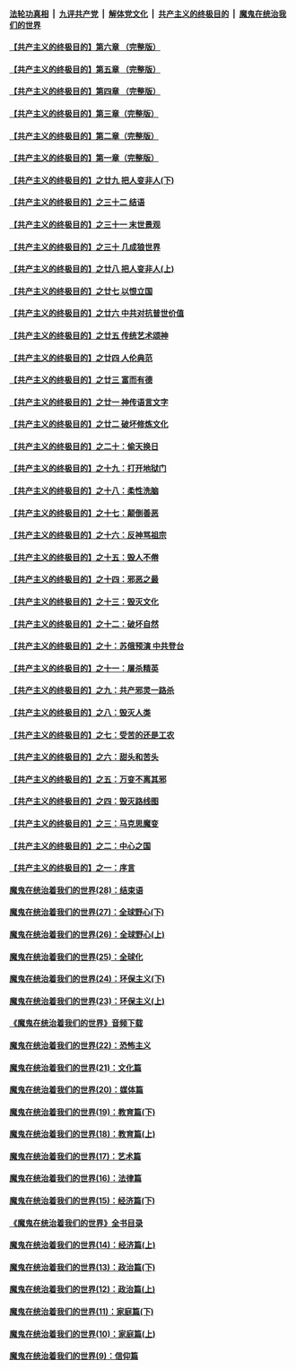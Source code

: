 

####  [法轮功真相](../../../../basic/blob/master/README.md?t=06170202) &nbsp;|&nbsp; [九评共产党](../../../../9ping.md/blob/master/README.md?t=06170202) &nbsp;|&nbsp; [解体党文化](../../../../jtdwh.md/blob/master/README.md?t=06170202)  &nbsp;|&nbsp; [共产主义的终极目的](../../../../gczydzjmd.md/blob/master/README.md?t=06170202) &nbsp;|&nbsp; [魔鬼在统治我们的世界](../../../../mgztzwmdsj.md/blob/master/README.md?t=06170202) 

#### [【共产主义的终极目的】第六章 （完整版）](../pages/nsc422/n11428913.md?t=06170202) 

#### [【共产主义的终极目的】第五章 （完整版）](../pages/nsc422/n11428912.md?t=06170202) 

#### [【共产主义的终极目的】第四章 （完整版）](../pages/nsc422/n11428907.md?t=06170202) 

#### [【共产主义的终极目的】第三章（完整版）](../pages/nsc422/n11428848.md?t=06170202) 

#### [【共产主义的终极目的】第二章（完整版）](../pages/nsc422/n11428831.md?t=06170202) 

#### [【共产主义的终极目的】第一章（完整版）](../pages/nsc422/n11417651.md?t=06170202) 

#### [【共产主义的终极目的】之廿九 把人变非人(下)](../pages/nsc422/n11344140.md?t=06170202) 

#### [【共产主义的终极目的】之三十二 结语](../pages/nsc422/n11360535.md?t=06170202) 

#### [【共产主义的终极目的】之三十一 末世景观](../pages/nsc422/n11351129.md?t=06170202) 

#### [【共产主义的终极目的】之三十 几成狼世界](../pages/nsc422/n11348280.md?t=06170202) 

#### [【共产主义的终极目的】之廿八 把人变非人(上)](../pages/nsc422/n11340492.md?t=06170202) 

#### [【共产主义的终极目的】之廿七 以恨立国](../pages/nsc422/n11336944.md?t=06170202) 

#### [【共产主义的终极目的】之廿六 中共对抗普世价值](../pages/nsc422/n11324785.md?t=06170202) 

#### [【共产主义的终极目的】之廿五 传统艺术颂神](../pages/nsc422/n11296396.md?t=06170202) 

#### [【共产主义的终极目的】之廿四 人伦典范](../pages/nsc422/n11296397.md?t=06170202) 

#### [【共产主义的终极目的】之廿三 富而有德](../pages/nsc422/n11283598.md?t=06170202) 

#### [【共产主义的终极目的】之廿一 神传语言文字](../pages/nsc422/n11263265.md?t=06170202) 

#### [【共产主义的终极目的】之廿二 破坏修炼文化](../pages/nsc422/n11245728.md?t=06170202) 

#### [【共产主义的终极目的】之二十：偷天换日](../pages/nsc422/n11238846.md?t=06170202) 

#### [【共产主义的终极目的】之十九：打开地狱门](../pages/nsc422/n11206376.md?t=06170202) 

#### [【共产主义的终极目的】之十八：柔性洗脑](../pages/nsc422/n11199994.md?t=06170202) 

#### [【共产主义的终极目的】之十七：颠倒善恶](../pages/nsc422/n11179782.md?t=06170202) 

#### [【共产主义的终极目的】之十六：反神骂祖宗](../pages/nsc422/n11166798.md?t=06170202) 

#### [【共产主义的终极目的】之十五：毁人不倦](../pages/nsc422/n11166792.md?t=06170202) 

#### [【共产主义的终极目的】之十四：邪恶之最](../pages/nsc422/n11150249.md?t=06170202) 

#### [【共产主义的终极目的】之十三：毁灭文化](../pages/nsc422/n11135227.md?t=06170202) 

#### [【共产主义的终极目的】之十二：破坏自然](../pages/nsc422/n11135214.md?t=06170202) 

#### [【共产主义的终极目的】之十：苏俄预演 中共登台](../pages/nsc422/n11118424.md?t=06170202) 

#### [【共产主义的终极目的】之十一：屠杀精英](../pages/nsc422/n11118442.md?t=06170202) 

#### [【共产主义的终极目的】之九：共产邪灵一路杀](../pages/nsc422/n11114139.md?t=06170202) 

#### [【共产主义的终极目的】之八：毁灭人类](../pages/nsc422/n11108503.md?t=06170202) 

#### [【共产主义的终极目的】之七：受苦的还是工农](../pages/nsc422/n11101809.md?t=06170202) 

#### [【共产主义的终极目的】之六：甜头和苦头](../pages/nsc422/n11096971.md?t=06170202) 

#### [【共产主义的终极目的】之五：万变不离其邪](../pages/nsc422/n11091285.md?t=06170202) 

#### [【共产主义的终极目的】之四：毁灭路线图](../pages/nsc422/n11086284.md?t=06170202) 

#### [【共产主义的终极目的】之三：马克思魔变](../pages/nsc422/n11061941.md?t=06170202) 

#### [【共产主义的终极目的】之二：中心之国](../pages/nsc422/n11047728.md?t=06170202) 

#### [【共产主义的终极目的】之一：序言](../pages/nsc422/n11086077.md?t=06170202) 

#### [魔鬼在统治着我们的世界(28)：结束语](../pages/nsc422/n10936246.md?t=06170202) 

#### [魔鬼在统治着我们的世界(27)：全球野心(下)](../pages/nsc422/n10928319.md?t=06170202) 

#### [魔鬼在统治着我们的世界(26)：全球野心(上)](../pages/nsc422/n10900318.md?t=06170202) 

#### [魔鬼在统治着我们的世界(25)：全球化](../pages/nsc422/n10788205.md?t=06170202) 

#### [魔鬼在统治着我们的世界(24)：环保主义(下)](../pages/nsc422/n10695307.md?t=06170202) 

#### [魔鬼在统治着我们的世界(23)：环保主义(上)](../pages/nsc422/n10688613.md?t=06170202) 

#### [《魔鬼在统治着我们的世界》音频下载](../pages/nsc422/n10635553.md?t=06170202) 

#### [魔鬼在统治着我们的世界(22)：恐怖主义](../pages/nsc422/n10614727.md?t=06170202) 

#### [魔鬼在统治着我们的世界(21)：文化篇](../pages/nsc422/n10597706.md?t=06170202) 

#### [魔鬼在统治着我们的世界(20)：媒体篇](../pages/nsc422/n10586579.md?t=06170202) 

#### [魔鬼在统治着我们的世界(19)：教育篇(下)](../pages/nsc422/n10564808.md?t=06170202) 

#### [魔鬼在统治着我们的世界(18)：教育篇(上)](../pages/nsc422/n10526970.md?t=06170202) 

#### [魔鬼在统治着我们的世界(17)：艺术篇](../pages/nsc422/n10499093.md?t=06170202) 

#### [魔鬼在统治着我们的世界(16)：法律篇](../pages/nsc422/n10485969.md?t=06170202) 

#### [魔鬼在统治着我们的世界(15)：经济篇(下)](../pages/nsc422/n10469975.md?t=06170202) 

#### [《魔鬼在统治着我们的世界》全书目录](../pages/nsc422/n10464261.md?t=06170202) 

#### [魔鬼在统治着我们的世界(14)：经济篇(上)](../pages/nsc422/n10457370.md?t=06170202) 

#### [魔鬼在统治着我们的世界(13)：政治篇(下)](../pages/nsc422/n10448270.md?t=06170202) 

#### [魔鬼在统治着我们的世界(12)：政治篇(上)](../pages/nsc422/n10444576.md?t=06170202) 

#### [魔鬼在统治着我们的世界(11)：家庭篇(下)](../pages/nsc422/n10440961.md?t=06170202) 

#### [魔鬼在统治着我们的世界(10)：家庭篇(上)](../pages/nsc422/n10435448.md?t=06170202) 

#### [魔鬼在统治着我们的世界(9)：信仰篇](../pages/nsc422/n10432159.md?t=06170202) 

